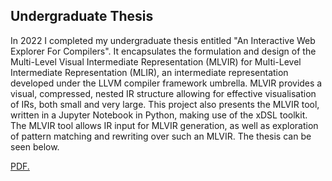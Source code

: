## Undergraduate Thesis

In 2022 I completed my undergraduate thesis entitled "An Interactive Web Explorer For Compilers". It encapsulates the formulation and design of the Multi-Level Visual Intermediate Representation (MLVIR) for Multi-Level Intermediate Representation (MLIR), an intermediate representation developed under the LLVM compiler framework umbrella. MLVIR provides a visual, compressed, nested IR structure allowing for effective visualisation of IRs, both small and very large. This project also presents the MLVIR tool, written in a Jupyter Notebook in Python, making use of the xDSL toolkit. The MLVIR tool allows IR input for MLVIR generation, as well as exploration of pattern matching and rewriting over such an MLVIR. The thesis can be seen below.

<a href="moaylesbury.github.io/An Interactive Web Explorer for Compilers.pdf" target="_blank">PDF.</a>
